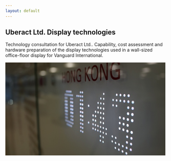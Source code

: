 ```yaml
---
layout: default
---
```


Uberact Ltd. Display technologies
---------------
Technology consultation for Uberact Ltd.. Capability, cost assessment and hardware preparation of the display technologies used in a wall-sized office-floor display for Vanguard International.

![vanguard display](/images/vanguard2.jpg)
